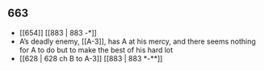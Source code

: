 ## 663
- [[654]] [[883 | 883 -*]] 
- A’s deadly enemy, [[A-3]], has A at his mercy, and there seems nothing for A to do but to make the best of his hard lot
- [[628 | 628 ch B to A-3]] [[883 | 883 *-**]] 

